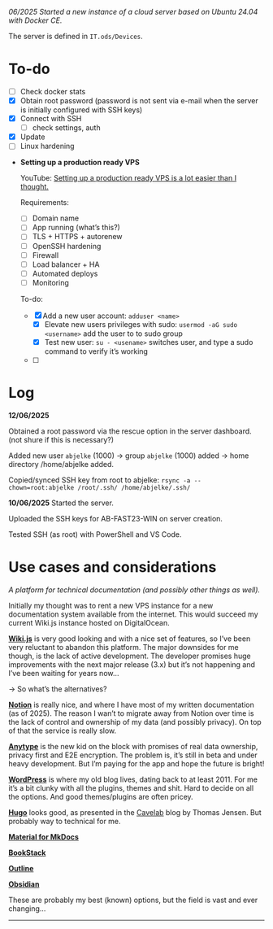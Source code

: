 *06/2025 Started a new instance of a cloud server based on Ubuntu 24.04 with Docker CE.*

The server is defined in `IT.ods/Devices`.

# To-do

- [ ]  Check docker stats
- [x]  Obtain root password (password is not sent via e-mail when the server is initially configured with SSH keys)
- [x]  Connect with SSH
    - [ ]  check settings, auth
- [x]  Update
- [ ]  Linux hardening

- **Setting up a production ready VPS**
    
    YouTube: [Setting up a production ready VPS is a lot easier than I thought.](https://www.youtube.com/watch?v=F-9KWQByeU0)
    
    Requirements:
    
    - [ ]  Domain name
    - [ ]  App running (what’s this?)
    - [ ]  TLS + HTTPS + autorenew
    - [ ]  OpenSSH hardening
    - [ ]  Firewall
    - [ ]  Load balancer + HA
    - [ ]  Automated deploys
    - [ ]  Monitoring
    
    To-do:
    
    - [x]  Add a new user account: `adduser <name>`
        - [x]  Elevate new users privileges with sudo: `usermod -aG sudo <username>` add the user to to sudo group
        - [x]  Test new user: `su - <usename>` switches user, and type a sudo command to verify it’s working
    - [ ]  
    

# Log

**12/06/2025**

Obtained a root password via the rescue option in the server dashboard. (not shure if this is necessary?)

Added new user `abjelke` (1000) → group `abjelke` (1000) added → home directory /home/abjelke added.

Copied/synced SSH key from root to abjelke: `rsync -a --chown=root:abjelke /root/.ssh/ /home/abjelke/.ssh/`

**10/06/2025** Started the server.

Uploaded the SSH keys for AB-FAST23-WIN on server creation.

Tested SSH (as root) with PowerShell and VS Code.

# Use cases and considerations

*A platform for technical documentation (and possibly other things as well).*

Initially my thought was to rent a new VPS instance for a new documentation system available from the internet. This would succeed my current Wiki.js instance hosted on DigitalOcean.

[**Wiki.js**](https://js.wiki) is very good looking and with a nice set of features, so I’ve been very reluctant to abandon this platform. The major downsides for me though, is the lack of active development. The developer promises huge improvements with the next major release (3.x) but it’s not happening and I’ve been waiting for years now…

→ So what’s the alternatives?

[**Notion**](https://www.notion.so) is really nice, and where I have most of my written documentation (as of 2025). The reason I wan’t to migrate away from Notion over time is the lack of control and ownership of my data (and possibly privacy). On top of that the service is really slow.

[**Anytype**](https://anytype.io) is the new kid on the block with promises of real data ownership, privacy first and E2E encryption. The problem is, it’s still in beta and under heavy development. But I’m paying for the app and hope the future is bright!

[**WordPress**](https://nb.wordpress.org) is where my old blog lives, dating back to at least 2011. For me it’s a bit clunky with all the plugins, themes and shit. Hard to decide on all the options. And good themes/plugins are often pricey.

[**Hugo**](https://gohugo.io) looks good, as presented in the [Cavelab](https://blog.cavelab.dev/2019/01/platform-hopping-hello-hugo/) blog by Thomas Jensen. But probably way to technical for me.

[**Material for MkDocs**](https://squidfunk.github.io/mkdocs-material/) 

[**BookStack**](https://www.bookstackapp.com) 

[**Outline**](https://www.getoutline.com) 

[**Obsidian**](https://obsidian.md) 

These are probably my best (known) options, but the field is vast and ever changing…

---
